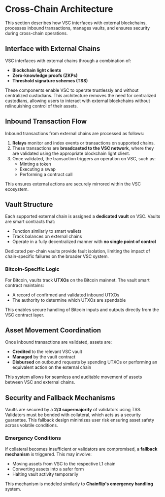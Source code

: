 # Cross-Chain Architecture

This section describes how VSC interfaces with external blockchains, processes inbound transactions, manages vaults, and ensures security during cross-chain operations.

## Interface with External Chains

VSC interfaces with external chains through a combination of:

- **Blockchain light clients**  
- **Zero-knowledge proofs (ZKPs)**  
- **Threshold signature schemes (TSS)**  

These components enable VSC to operate trustlessly and without centralized custodians. This architecture removes the need for centralized custodians, allowing users to interact with external blockchains without relinquishing control of their assets.

## Inbound Transaction Flow

Inbound transactions from external chains are processed as follows:

1. **Relays** monitor and index events or transactions on supported chains.
2. These transactions are **broadcasted to the VSC network**, where they are validated using the appropriate blockchain light client.
3. Once validated, the transaction triggers an operation on VSC, such as:
   - Minting a token
   - Executing a swap
   - Performing a contract call

This ensures external actions are securely mirrored within the VSC ecosystem.

## Vault Structure

Each supported external chain is assigned a **dedicated vault** on VSC. Vaults are smart contracts that:

- Function similarly to smart wallets
- Track balances on external chains
- Operate in a fully decentralized manner with **no single point of control**

Dedicated per-chain vaults provide fault isolation, limiting the impact of chain-specific failures on the broader VSC system.

### Bitcoin-Specific Logic

For Bitcoin, vaults track **UTXOs** on the Bitcoin mainnet. The vault smart contract maintains:

- A record of confirmed and validated inbound UTXOs
- The authority to determine which UTXOs are spendable

This enables secure handling of Bitcoin inputs and outputs directly from the VSC contract layer.

## Asset Movement Coordination

Once inbound transactions are validated, assets are:

- **Credited** to the relevant VSC vault
- **Managed** by the vault contract
- **Disbursed** on outbound requests by spending UTXOs or performing an equivalent action on the external chain

This system allows for seamless and auditable movement of assets between VSC and external chains.

## Security and Fallback Mechanisms

Vaults are secured by a **2/3 supermajority** of validators using TSS. Validators must be bonded with collateral, which acts as a security guarantee. This fallback design minimizes user risk ensuring asset safety across volatile conditions.

### Emergency Conditions

If collateral becomes insufficient or validators are compromised, a **fallback mechanism** is triggered. This may involve:

- Moving assets from VSC to the respective L1 chain
- Converting assets into a safer form
- Halting vault activity temporarily

This mechanism is modeled similarly to **Chainflip's emergency handling** system.

